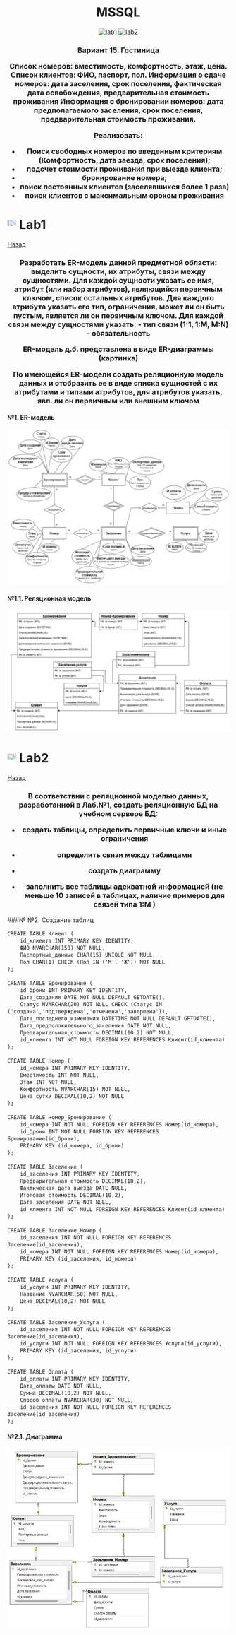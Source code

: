 <h1 name="content" align="center"><a href="">
</a> MSSQL</h1>

<p align="center">
  <a href="#-lab1"><img alt="lab1" src="https://img.shields.io/badge/Lab1-blue"></a> 
  <a href="#-lab2"><img alt="lab2" src="https://img.shields.io/badge/Lab2-blue"></a> 
</p>
<h3 align="center">
  <a href="#client"></a>
  Вариант 15. Гостиница
  
Список номеров: вместимость, комфортность, этаж, цена.
Список клиентов: ФИО, паспорт, пол.
Информация о сдаче номеров: дата заселения, срок поселения, фактическая дата освобождения, предварительная стоимость проживания
Информация о бронировании номеров: дата предполагаемого заселения, срок поселения, предварительная стоимость проживания.


Реализовать:
- Поиск свободных номеров по введенным критериям (Комфортность, дата заезда, срок поселения);
- подсчет стоимости проживания при выезде клиента;
- бронирование номера;
- поиск постоянных клиентов (заселявшихся более 1 раза)
- поиск клиентов с максимальным сроком проживания

</h3>

# <img src="https://github.com/user-attachments/assets/e080adec-6af7-4bd2-b232-d43cb37024ac" width="20" height="20"/> Lab1
[Назад](#content)
<h3 align="center">
  <a href="#client"></a>
  Разработать ER-модель данной предметной области: выделить сущности, их атрибуты, связи между сущностями. 
Для каждой сущности указать ее имя, атрибут (или набор атрибутов), являющийся первичным ключом, список остальных атрибутов.
Для каждого атрибута указать его тип, ограничения, может ли он быть пустым, является ли он первичным ключом.
Для каждой связи между сущностями указать: 
- тип связи (1:1, 1:M, M:N)
- обязательность

ER-модель д.б. представлена в виде ER-диаграммы (картинка)

По имеющейся ER-модели создать реляционную модель данных и отобразить ее в виде списка сущностей с их атрибутами и типами атрибутов,  для атрибутов указать, явл. ли он первичным или внешним ключом 
</h3>

#### №1. ER-модель
![image](/pictures/ER.png)

#### №1.1. Реляционная модель
![image](/pictures/REL.png)

# <img src="https://github.com/user-attachments/assets/e080adec-6af7-4bd2-b232-d43cb37024ac" width="20" height="20"/> Lab2
[Назад](#content)
<h3 align="center">
  <a href="#client"></a>
  В соответствии с реляционной моделью данных, разработанной в Лаб.№1, создать реляционную БД на учебном сервере БД:
  
- создать таблицы, определить первичные ключи и иные ограничения
  
- определить связи между таблицами
  
- создать диаграмму

- заполнить все таблицы адекватной информацией (не меньше 10 записей в таблицах, наличие примеров для связей типа 1:M )

</h3>

###№ №2. Создание таблиц
```
CREATE TABLE Клиент (
    id_клиента INT PRIMARY KEY IDENTITY,
    ФИО NVARCHAR(150) NOT NULL,
    Паспортные_данные CHAR(15) UNIQUE NOT NULL,
    Пол CHAR(1) CHECK (Пол IN ('М', 'Ж')) NOT NULL
);

CREATE TABLE Бронирование (
    id_брони INT PRIMARY KEY IDENTITY,
    Дата_создания DATE NOT NULL DEFAULT GETDATE(),
    Статус NVARCHAR(20) NOT NULL CHECK (Статус IN ('создана','подтверждена','отменена','завершена')),
    Дата_последнего_изменения DATETIME NOT NULL DEFAULT GETDATE(),
    Дата_предположительного_заселения DATE NOT NULL,
    Предварительная_стоимость DECIMAL(10,2) NOT NULL,
    id_клиента INT NOT NULL FOREIGN KEY REFERENCES Клиент(id_клиента)
);

CREATE TABLE Номер (
    id_номера INT PRIMARY KEY IDENTITY,
    Вместимость INT NOT NULL,
    Этаж INT NOT NULL,
    Комфортность NVARCHAR(15) NOT NULL,
    Цена_сутки DECIMAL(10,2) NOT NULL
);

CREATE TABLE Номер_Бронирование (
    id_номера INT NOT NULL FOREIGN KEY REFERENCES Номер(id_номера),
    id_брони INT NOT NULL FOREIGN KEY REFERENCES Бронирование(id_брони),
    PRIMARY KEY (id_номера, id_брони)
);

CREATE TABLE Заселение (
    id_заселения INT PRIMARY KEY IDENTITY,
    Предварительная_стоимость DECIMAL(10,2),
    Фактическая_дата_выезда DATE NULL,
    Итоговая_стоимость DECIMAL(10,2),
    Дата_заселения DATE NOT NULL,
    id_клиента INT NOT NULL FOREIGN KEY REFERENCES Клиент(id_клиента)
);

CREATE TABLE Заселение_Номер (
    id_заселения INT NOT NULL FOREIGN KEY REFERENCES Заселение(id_заселения),
    id_номера INT NOT NULL FOREIGN KEY REFERENCES Номер(id_номера),
    PRIMARY KEY (id_заселения, id_номера)
);

CREATE TABLE Услуга (
    id_услуги INT PRIMARY KEY IDENTITY,
    Название NVARCHAR(50) NOT NULL,
    Цена DECIMAL(10,2) NOT NULL
);

CREATE TABLE Заселение_Услуга (
    id_заселения INT NOT NULL FOREIGN KEY REFERENCES Заселение(id_заселения),
    id_услуги INT NOT NULL FOREIGN KEY REFERENCES Услуга(id_услуги),
    PRIMARY KEY (id_заселения, id_услуги)
);

CREATE TABLE Оплата (
    id_оплаты INT PRIMARY KEY IDENTITY,
    Дата_оплаты DATE NOT NULL,
    Сумма DECIMAL(10,2) NOT NULL,
    Способ_оплаты NVARCHAR(30) NOT NULL,
    id_заселения INT NOT NULL FOREIGN KEY REFERENCES Заселение(id_заселения)
);
```

#### №2.1. Диаграмма
![image](/pictures/mod.png)
